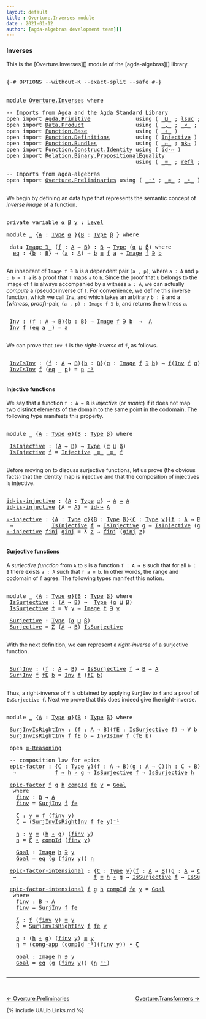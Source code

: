 ```yaml
---
layout: default
title : Overture.Inverses module
date : 2021-01-12
author: [agda-algebras development team][]
---
```


### <a id="inverses">Inverses</a>

This is the [Overture.Inverses][] module of the [agda-algebras][] library.

<pre class="Agda">

<a id="245" class="Symbol">{-#</a> <a id="249" class="Keyword">OPTIONS</a> <a id="257" class="Pragma">--without-K</a> <a id="269" class="Pragma">--exact-split</a> <a id="283" class="Pragma">--safe</a> <a id="290" class="Symbol">#-}</a>


<a id="296" class="Keyword">module</a> <a id="303" href="Overture.Inverses.html" class="Module">Overture.Inverses</a> <a id="321" class="Keyword">where</a>

<a id="328" class="Comment">-- Imports from Agda and the Agda Standard Library</a>
<a id="379" class="Keyword">open</a> <a id="384" class="Keyword">import</a> <a id="391" href="Agda.Primitive.html" class="Module">Agda.Primitive</a>              <a id="419" class="Keyword">using</a> <a id="425" class="Symbol">(</a> <a id="427" href="Agda.Primitive.html#810" class="Primitive Operator">_⊔_</a> <a id="431" class="Symbol">;</a> <a id="433" href="Agda.Primitive.html#780" class="Primitive">lsuc</a> <a id="438" class="Symbol">;</a> <a id="440" href="Agda.Primitive.html#597" class="Postulate">Level</a> <a id="446" class="Symbol">)</a> <a id="448" class="Keyword">renaming</a> <a id="457" class="Symbol">(</a> <a id="459" href="Agda.Primitive.html#326" class="Primitive">Set</a> <a id="463" class="Symbol">to</a> <a id="466" class="Primitive">Type</a> <a id="471" class="Symbol">)</a>
<a id="473" class="Keyword">open</a> <a id="478" class="Keyword">import</a> <a id="485" href="Data.Product.html" class="Module">Data.Product</a>                <a id="513" class="Keyword">using</a> <a id="519" class="Symbol">(</a> <a id="521" href="Agda.Builtin.Sigma.html#236" class="InductiveConstructor Operator">_,_</a> <a id="525" class="Symbol">;</a> <a id="527" href="Data.Product.html#1167" class="Function Operator">_×_</a> <a id="531" class="Symbol">;</a> <a id="533" href="Agda.Builtin.Sigma.html#166" class="Record">Σ</a> <a id="535" class="Symbol">)</a>
<a id="537" class="Keyword">open</a> <a id="542" class="Keyword">import</a> <a id="549" href="Function.Base.html" class="Module">Function.Base</a>               <a id="577" class="Keyword">using</a> <a id="583" class="Symbol">(</a> <a id="585" href="Function.Base.html#1031" class="Function Operator">_∘_</a> <a id="589" class="Symbol">)</a>
<a id="591" class="Keyword">open</a> <a id="596" class="Keyword">import</a> <a id="603" href="Function.Definitions.html" class="Module">Function.Definitions</a>        <a id="631" class="Keyword">using</a> <a id="637" class="Symbol">(</a> <a id="639" href="Function.Definitions.html#889" class="Function">Injective</a> <a id="649" class="Symbol">)</a>
<a id="651" class="Keyword">open</a> <a id="656" class="Keyword">import</a> <a id="663" href="Function.Bundles.html" class="Module">Function.Bundles</a>            <a id="691" class="Keyword">using</a> <a id="697" class="Symbol">(</a> <a id="699" href="Function.Bundles.html#8289" class="Function Operator">_↣_</a> <a id="703" class="Symbol">;</a> <a id="705" href="Function.Bundles.html#9178" class="Function">mk↣</a> <a id="709" class="Symbol">)</a>
<a id="711" class="Keyword">open</a> <a id="716" class="Keyword">import</a> <a id="723" href="Function.Construct.Identity.html" class="Module">Function.Construct.Identity</a> <a id="751" class="Keyword">using</a> <a id="757" class="Symbol">(</a> <a id="759" href="Function.Construct.Identity.html#3966" class="Function">id-↣</a> <a id="764" class="Symbol">)</a>
<a id="766" class="Keyword">open</a> <a id="771" class="Keyword">import</a> <a id="778" href="Relation.Binary.PropositionalEquality.html" class="Module">Relation.Binary.PropositionalEquality</a>
                                        <a id="856" class="Keyword">using</a> <a id="862" class="Symbol">(</a> <a id="864" href="Agda.Builtin.Equality.html#151" class="Datatype Operator">_≡_</a> <a id="868" class="Symbol">;</a> <a id="870" href="Agda.Builtin.Equality.html#208" class="InductiveConstructor">refl</a> <a id="875" class="Symbol">;</a> <a id="877" class="Keyword">module</a> <a id="884" href="Relation.Binary.PropositionalEquality.Core.html#2708" class="Module">≡-Reasoning</a> <a id="896" class="Symbol">;</a> <a id="898" href="Relation.Binary.PropositionalEquality.Core.html#1461" class="Function">cong-app</a> <a id="907" class="Symbol">)</a>

<a id="910" class="Comment">-- Imports from agda-algebras</a>
<a id="940" class="Keyword">open</a> <a id="945" class="Keyword">import</a> <a id="952" href="Overture.Preliminaries.html" class="Module">Overture.Preliminaries</a> <a id="975" class="Keyword">using</a> <a id="981" class="Symbol">(</a> <a id="983" href="Overture.Preliminaries.html#4949" class="Function Operator">_⁻¹</a> <a id="987" class="Symbol">;</a> <a id="989" href="Overture.Preliminaries.html#9333" class="Function Operator">_≈_</a> <a id="993" class="Symbol">;</a> <a id="995" href="Overture.Preliminaries.html#5275" class="Function Operator">_∙_</a> <a id="999" class="Symbol">)</a>

</pre>

We begin by defining an data type that represents the semantic concept of *inverse image* of a function.

<pre class="Agda">

<a id="1134" class="Keyword">private</a> <a id="1142" class="Keyword">variable</a> <a id="1151" href="Overture.Inverses.html#1151" class="Generalizable">α</a> <a id="1153" href="Overture.Inverses.html#1153" class="Generalizable">β</a> <a id="1155" href="Overture.Inverses.html#1155" class="Generalizable">γ</a> <a id="1157" class="Symbol">:</a> <a id="1159" href="Agda.Primitive.html#597" class="Postulate">Level</a>

<a id="1166" class="Keyword">module</a> <a id="1173" href="Overture.Inverses.html#1173" class="Module">_</a> <a id="1175" class="Symbol">{</a><a id="1176" href="Overture.Inverses.html#1176" class="Bound">A</a> <a id="1178" class="Symbol">:</a> <a id="1180" href="Overture.Inverses.html#466" class="Primitive">Type</a> <a id="1185" href="Overture.Inverses.html#1151" class="Generalizable">α</a> <a id="1187" class="Symbol">}{</a><a id="1189" href="Overture.Inverses.html#1189" class="Bound">B</a> <a id="1191" class="Symbol">:</a> <a id="1193" href="Overture.Inverses.html#466" class="Primitive">Type</a> <a id="1198" href="Overture.Inverses.html#1153" class="Generalizable">β</a> <a id="1200" class="Symbol">}</a> <a id="1202" class="Keyword">where</a>

 <a id="1210" class="Keyword">data</a> <a id="1215" href="Overture.Inverses.html#1215" class="Datatype Operator">Image_∋_</a> <a id="1224" class="Symbol">(</a><a id="1225" href="Overture.Inverses.html#1225" class="Bound">f</a> <a id="1227" class="Symbol">:</a> <a id="1229" href="Overture.Inverses.html#1176" class="Bound">A</a> <a id="1231" class="Symbol">→</a> <a id="1233" href="Overture.Inverses.html#1189" class="Bound">B</a><a id="1234" class="Symbol">)</a> <a id="1236" class="Symbol">:</a> <a id="1238" href="Overture.Inverses.html#1189" class="Bound">B</a> <a id="1240" class="Symbol">→</a> <a id="1242" href="Overture.Inverses.html#466" class="Primitive">Type</a> <a id="1247" class="Symbol">(</a><a id="1248" href="Overture.Inverses.html#1185" class="Bound">α</a> <a id="1250" href="Agda.Primitive.html#810" class="Primitive Operator">⊔</a> <a id="1252" href="Overture.Inverses.html#1198" class="Bound">β</a><a id="1253" class="Symbol">)</a> <a id="1255" class="Keyword">where</a>
  <a id="1263" href="Overture.Inverses.html#1263" class="InductiveConstructor">eq</a> <a id="1266" class="Symbol">:</a> <a id="1268" class="Symbol">{</a><a id="1269" href="Overture.Inverses.html#1269" class="Bound">b</a> <a id="1271" class="Symbol">:</a> <a id="1273" href="Overture.Inverses.html#1189" class="Bound">B</a><a id="1274" class="Symbol">}</a> <a id="1276" class="Symbol">→</a> <a id="1278" class="Symbol">(</a><a id="1279" href="Overture.Inverses.html#1279" class="Bound">a</a> <a id="1281" class="Symbol">:</a> <a id="1283" href="Overture.Inverses.html#1176" class="Bound">A</a><a id="1284" class="Symbol">)</a> <a id="1286" class="Symbol">→</a> <a id="1288" href="Overture.Inverses.html#1269" class="Bound">b</a> <a id="1290" href="Agda.Builtin.Equality.html#151" class="Datatype Operator">≡</a> <a id="1292" href="Overture.Inverses.html#1225" class="Bound">f</a> <a id="1294" href="Overture.Inverses.html#1279" class="Bound">a</a> <a id="1296" class="Symbol">→</a> <a id="1298" href="Overture.Inverses.html#1215" class="Datatype Operator">Image</a> <a id="1304" href="Overture.Inverses.html#1225" class="Bound">f</a> <a id="1306" href="Overture.Inverses.html#1215" class="Datatype Operator">∋</a> <a id="1308" href="Overture.Inverses.html#1269" class="Bound">b</a>

</pre>

An inhabitant of `Image f ∋ b` is a dependent pair `(a , p)`, where `a : A` and `p : b ≡ f a` is a proof that `f` maps `a` to `b`.  Since the proof that `b` belongs to the image of `f` is always accompanied by a witness `a : A`, we can actually *compute* a (pseudo)inverse of `f`. For convenience, we define this inverse function, which we call `Inv`, and which takes an arbitrary `b : B` and a (*witness*, *proof*)-pair, `(a , p) : Image f ∋ b`, and returns the witness `a`.

<pre class="Agda">

 <a id="1815" href="Overture.Inverses.html#1815" class="Function">Inv</a> <a id="1819" class="Symbol">:</a> <a id="1821" class="Symbol">(</a><a id="1822" href="Overture.Inverses.html#1822" class="Bound">f</a> <a id="1824" class="Symbol">:</a> <a id="1826" href="Overture.Inverses.html#1176" class="Bound">A</a> <a id="1828" class="Symbol">→</a> <a id="1830" href="Overture.Inverses.html#1189" class="Bound">B</a><a id="1831" class="Symbol">){</a><a id="1833" href="Overture.Inverses.html#1833" class="Bound">b</a> <a id="1835" class="Symbol">:</a> <a id="1837" href="Overture.Inverses.html#1189" class="Bound">B</a><a id="1838" class="Symbol">}</a> <a id="1840" class="Symbol">→</a> <a id="1842" href="Overture.Inverses.html#1215" class="Datatype Operator">Image</a> <a id="1848" href="Overture.Inverses.html#1822" class="Bound">f</a> <a id="1850" href="Overture.Inverses.html#1215" class="Datatype Operator">∋</a> <a id="1852" href="Overture.Inverses.html#1833" class="Bound">b</a>  <a id="1855" class="Symbol">→</a>  <a id="1858" href="Overture.Inverses.html#1176" class="Bound">A</a>
 <a id="1861" href="Overture.Inverses.html#1815" class="Function">Inv</a> <a id="1865" href="Overture.Inverses.html#1865" class="Bound">f</a> <a id="1867" class="Symbol">(</a><a id="1868" href="Overture.Inverses.html#1263" class="InductiveConstructor">eq</a> <a id="1871" href="Overture.Inverses.html#1871" class="Bound">a</a> <a id="1873" class="Symbol">_)</a> <a id="1876" class="Symbol">=</a> <a id="1878" href="Overture.Inverses.html#1871" class="Bound">a</a>

</pre>

We can prove that `Inv f` is the *right-inverse* of `f`, as follows.

<pre class="Agda">

 <a id="1978" href="Overture.Inverses.html#1978" class="Function">InvIsInv</a> <a id="1987" class="Symbol">:</a> <a id="1989" class="Symbol">(</a><a id="1990" href="Overture.Inverses.html#1990" class="Bound">f</a> <a id="1992" class="Symbol">:</a> <a id="1994" href="Overture.Inverses.html#1176" class="Bound">A</a> <a id="1996" class="Symbol">→</a> <a id="1998" href="Overture.Inverses.html#1189" class="Bound">B</a><a id="1999" class="Symbol">){</a><a id="2001" href="Overture.Inverses.html#2001" class="Bound">b</a> <a id="2003" class="Symbol">:</a> <a id="2005" href="Overture.Inverses.html#1189" class="Bound">B</a><a id="2006" class="Symbol">}(</a><a id="2008" href="Overture.Inverses.html#2008" class="Bound">q</a> <a id="2010" class="Symbol">:</a> <a id="2012" href="Overture.Inverses.html#1215" class="Datatype Operator">Image</a> <a id="2018" href="Overture.Inverses.html#1990" class="Bound">f</a> <a id="2020" href="Overture.Inverses.html#1215" class="Datatype Operator">∋</a> <a id="2022" href="Overture.Inverses.html#2001" class="Bound">b</a><a id="2023" class="Symbol">)</a> <a id="2025" class="Symbol">→</a> <a id="2027" href="Overture.Inverses.html#1990" class="Bound">f</a><a id="2028" class="Symbol">(</a><a id="2029" href="Overture.Inverses.html#1815" class="Function">Inv</a> <a id="2033" href="Overture.Inverses.html#1990" class="Bound">f</a> <a id="2035" href="Overture.Inverses.html#2008" class="Bound">q</a><a id="2036" class="Symbol">)</a> <a id="2038" href="Agda.Builtin.Equality.html#151" class="Datatype Operator">≡</a> <a id="2040" href="Overture.Inverses.html#2001" class="Bound">b</a>
 <a id="2043" href="Overture.Inverses.html#1978" class="Function">InvIsInv</a> <a id="2052" href="Overture.Inverses.html#2052" class="Bound">f</a> <a id="2054" class="Symbol">(</a><a id="2055" href="Overture.Inverses.html#1263" class="InductiveConstructor">eq</a> <a id="2058" class="Symbol">_</a> <a id="2060" href="Overture.Inverses.html#2060" class="Bound">p</a><a id="2061" class="Symbol">)</a> <a id="2063" class="Symbol">=</a> <a id="2065" href="Overture.Inverses.html#2060" class="Bound">p</a> <a id="2067" href="Overture.Preliminaries.html#4949" class="Function Operator">⁻¹</a>

</pre>


#### <a id="injective-functions">Injective functions</a>

We say that a function `f : A → B` is *injective* (or *monic*) if it does not map two distinct elements of the domain to the same point in the codomain. The following type manifests this property.

<pre class="Agda">

<a id="2354" class="Keyword">module</a> <a id="2361" href="Overture.Inverses.html#2361" class="Module">_</a> <a id="2363" class="Symbol">{</a><a id="2364" href="Overture.Inverses.html#2364" class="Bound">A</a> <a id="2366" class="Symbol">:</a> <a id="2368" href="Overture.Inverses.html#466" class="Primitive">Type</a> <a id="2373" href="Overture.Inverses.html#1151" class="Generalizable">α</a><a id="2374" class="Symbol">}{</a><a id="2376" href="Overture.Inverses.html#2376" class="Bound">B</a> <a id="2378" class="Symbol">:</a> <a id="2380" href="Overture.Inverses.html#466" class="Primitive">Type</a> <a id="2385" href="Overture.Inverses.html#1153" class="Generalizable">β</a><a id="2386" class="Symbol">}</a> <a id="2388" class="Keyword">where</a>

 <a id="2396" href="Overture.Inverses.html#2396" class="Function">IsInjective</a> <a id="2408" class="Symbol">:</a> <a id="2410" class="Symbol">(</a><a id="2411" href="Overture.Inverses.html#2364" class="Bound">A</a> <a id="2413" class="Symbol">→</a> <a id="2415" href="Overture.Inverses.html#2376" class="Bound">B</a><a id="2416" class="Symbol">)</a> <a id="2418" class="Symbol">→</a> <a id="2420" href="Overture.Inverses.html#466" class="Primitive">Type</a> <a id="2425" class="Symbol">(</a><a id="2426" href="Overture.Inverses.html#2373" class="Bound">α</a> <a id="2428" href="Agda.Primitive.html#810" class="Primitive Operator">⊔</a> <a id="2430" href="Overture.Inverses.html#2385" class="Bound">β</a><a id="2431" class="Symbol">)</a>
 <a id="2434" href="Overture.Inverses.html#2396" class="Function">IsInjective</a> <a id="2446" href="Overture.Inverses.html#2446" class="Bound">f</a> <a id="2448" class="Symbol">=</a> <a id="2450" href="Function.Definitions.html#889" class="Function">Injective</a> <a id="2460" href="Agda.Builtin.Equality.html#151" class="Datatype Operator">_≡_</a> <a id="2464" href="Agda.Builtin.Equality.html#151" class="Datatype Operator">_≡_</a> <a id="2468" href="Overture.Inverses.html#2446" class="Bound">f</a>

</pre>

Before moving on to discuss surjective functions, let us prove (the obvious facts) that the identity map is injective and that the composition of injectives is injective.

<pre class="Agda">

<a id="id-is-injective"></a><a id="2669" href="Overture.Inverses.html#2669" class="Function">id-is-injective</a> <a id="2685" class="Symbol">:</a> <a id="2687" class="Symbol">{</a><a id="2688" href="Overture.Inverses.html#2688" class="Bound">A</a> <a id="2690" class="Symbol">:</a> <a id="2692" href="Overture.Inverses.html#466" class="Primitive">Type</a> <a id="2697" href="Overture.Inverses.html#1151" class="Generalizable">α</a><a id="2698" class="Symbol">}</a> <a id="2700" class="Symbol">→</a> <a id="2702" href="Overture.Inverses.html#2688" class="Bound">A</a> <a id="2704" href="Function.Bundles.html#8289" class="Function Operator">↣</a> <a id="2706" href="Overture.Inverses.html#2688" class="Bound">A</a>
<a id="2708" href="Overture.Inverses.html#2669" class="Function">id-is-injective</a> <a id="2724" class="Symbol">{</a><a id="2725" class="Argument">A</a> <a id="2727" class="Symbol">=</a> <a id="2729" href="Overture.Inverses.html#2729" class="Bound">A</a><a id="2730" class="Symbol">}</a> <a id="2732" class="Symbol">=</a> <a id="2734" href="Function.Construct.Identity.html#3966" class="Function">id-↣</a> <a id="2739" href="Overture.Inverses.html#2729" class="Bound">A</a>

<a id="∘-injective"></a><a id="2742" href="Overture.Inverses.html#2742" class="Function">∘-injective</a> <a id="2754" class="Symbol">:</a> <a id="2756" class="Symbol">{</a><a id="2757" href="Overture.Inverses.html#2757" class="Bound">A</a> <a id="2759" class="Symbol">:</a> <a id="2761" href="Overture.Inverses.html#466" class="Primitive">Type</a> <a id="2766" href="Overture.Inverses.html#1151" class="Generalizable">α</a><a id="2767" class="Symbol">}{</a><a id="2769" href="Overture.Inverses.html#2769" class="Bound">B</a> <a id="2771" class="Symbol">:</a> <a id="2773" href="Overture.Inverses.html#466" class="Primitive">Type</a> <a id="2778" href="Overture.Inverses.html#1153" class="Generalizable">β</a><a id="2779" class="Symbol">}{</a><a id="2781" href="Overture.Inverses.html#2781" class="Bound">C</a> <a id="2783" class="Symbol">:</a> <a id="2785" href="Overture.Inverses.html#466" class="Primitive">Type</a> <a id="2790" href="Overture.Inverses.html#1155" class="Generalizable">γ</a><a id="2791" class="Symbol">}{</a><a id="2793" href="Overture.Inverses.html#2793" class="Bound">f</a> <a id="2795" class="Symbol">:</a> <a id="2797" href="Overture.Inverses.html#2757" class="Bound">A</a> <a id="2799" class="Symbol">→</a> <a id="2801" href="Overture.Inverses.html#2769" class="Bound">B</a><a id="2802" class="Symbol">}{</a><a id="2804" href="Overture.Inverses.html#2804" class="Bound">g</a> <a id="2806" class="Symbol">:</a> <a id="2808" href="Overture.Inverses.html#2769" class="Bound">B</a> <a id="2810" class="Symbol">→</a> <a id="2812" href="Overture.Inverses.html#2781" class="Bound">C</a><a id="2813" class="Symbol">}</a>
 <a id="2816" class="Symbol">→</a>            <a id="2829" href="Overture.Inverses.html#2396" class="Function">IsInjective</a> <a id="2841" href="Overture.Inverses.html#2793" class="Bound">f</a> <a id="2843" class="Symbol">→</a> <a id="2845" href="Overture.Inverses.html#2396" class="Function">IsInjective</a> <a id="2857" href="Overture.Inverses.html#2804" class="Bound">g</a> <a id="2859" class="Symbol">→</a> <a id="2861" href="Overture.Inverses.html#2396" class="Function">IsInjective</a> <a id="2873" class="Symbol">(</a><a id="2874" href="Overture.Inverses.html#2804" class="Bound">g</a> <a id="2876" href="Function.Base.html#1031" class="Function Operator">∘</a> <a id="2878" href="Overture.Inverses.html#2793" class="Bound">f</a><a id="2879" class="Symbol">)</a>
<a id="2881" href="Overture.Inverses.html#2742" class="Function">∘-injective</a> <a id="2893" href="Overture.Inverses.html#2893" class="Bound">finj</a> <a id="2898" href="Overture.Inverses.html#2898" class="Bound">ginj</a> <a id="2903" class="Symbol">=</a> <a id="2905" class="Symbol">λ</a> <a id="2907" href="Overture.Inverses.html#2907" class="Bound">z</a> <a id="2909" class="Symbol">→</a> <a id="2911" href="Overture.Inverses.html#2893" class="Bound">finj</a> <a id="2916" class="Symbol">(</a><a id="2917" href="Overture.Inverses.html#2898" class="Bound">ginj</a> <a id="2922" href="Overture.Inverses.html#2907" class="Bound">z</a><a id="2923" class="Symbol">)</a>

</pre>


#### <a id="epics">Surjective functions</a>

A *surjective function* from `A` to `B` is a function `f : A → B` such that for all `b : B` there exists `a : A` such that `f a ≡ b`.  In other words, the range and codomain of `f` agree.  The following types manifest this notion.

<pre class="Agda">

<a id="3230" class="Keyword">module</a> <a id="3237" href="Overture.Inverses.html#3237" class="Module">_</a> <a id="3239" class="Symbol">{</a><a id="3240" href="Overture.Inverses.html#3240" class="Bound">A</a> <a id="3242" class="Symbol">:</a> <a id="3244" href="Overture.Inverses.html#466" class="Primitive">Type</a> <a id="3249" href="Overture.Inverses.html#1151" class="Generalizable">α</a><a id="3250" class="Symbol">}{</a><a id="3252" href="Overture.Inverses.html#3252" class="Bound">B</a> <a id="3254" class="Symbol">:</a> <a id="3256" href="Overture.Inverses.html#466" class="Primitive">Type</a> <a id="3261" href="Overture.Inverses.html#1153" class="Generalizable">β</a><a id="3262" class="Symbol">}</a> <a id="3264" class="Keyword">where</a>
 <a id="3271" href="Overture.Inverses.html#3271" class="Function">IsSurjective</a> <a id="3284" class="Symbol">:</a> <a id="3286" class="Symbol">(</a><a id="3287" href="Overture.Inverses.html#3240" class="Bound">A</a> <a id="3289" class="Symbol">→</a> <a id="3291" href="Overture.Inverses.html#3252" class="Bound">B</a><a id="3292" class="Symbol">)</a> <a id="3294" class="Symbol">→</a>  <a id="3297" href="Overture.Inverses.html#466" class="Primitive">Type</a> <a id="3302" class="Symbol">(</a><a id="3303" href="Overture.Inverses.html#3249" class="Bound">α</a> <a id="3305" href="Agda.Primitive.html#810" class="Primitive Operator">⊔</a> <a id="3307" href="Overture.Inverses.html#3261" class="Bound">β</a><a id="3308" class="Symbol">)</a>
 <a id="3311" href="Overture.Inverses.html#3271" class="Function">IsSurjective</a> <a id="3324" href="Overture.Inverses.html#3324" class="Bound">f</a> <a id="3326" class="Symbol">=</a> <a id="3328" class="Symbol">∀</a> <a id="3330" href="Overture.Inverses.html#3330" class="Bound">y</a> <a id="3332" class="Symbol">→</a> <a id="3334" href="Overture.Inverses.html#1215" class="Datatype Operator">Image</a> <a id="3340" href="Overture.Inverses.html#3324" class="Bound">f</a> <a id="3342" href="Overture.Inverses.html#1215" class="Datatype Operator">∋</a> <a id="3344" href="Overture.Inverses.html#3330" class="Bound">y</a>

 <a id="3348" href="Overture.Inverses.html#3348" class="Function">Surjective</a> <a id="3359" class="Symbol">:</a> <a id="3361" href="Overture.Inverses.html#466" class="Primitive">Type</a> <a id="3366" class="Symbol">(</a><a id="3367" href="Overture.Inverses.html#3249" class="Bound">α</a> <a id="3369" href="Agda.Primitive.html#810" class="Primitive Operator">⊔</a> <a id="3371" href="Overture.Inverses.html#3261" class="Bound">β</a><a id="3372" class="Symbol">)</a>
 <a id="3375" href="Overture.Inverses.html#3348" class="Function">Surjective</a> <a id="3386" class="Symbol">=</a> <a id="3388" href="Agda.Builtin.Sigma.html#166" class="Record">Σ</a> <a id="3390" class="Symbol">(</a><a id="3391" href="Overture.Inverses.html#3240" class="Bound">A</a> <a id="3393" class="Symbol">→</a> <a id="3395" href="Overture.Inverses.html#3252" class="Bound">B</a><a id="3396" class="Symbol">)</a> <a id="3398" href="Overture.Inverses.html#3271" class="Function">IsSurjective</a>

</pre>

With the next definition, we can represent a *right-inverse* of a surjective function.

<pre class="Agda">

 <a id="3527" href="Overture.Inverses.html#3527" class="Function">SurjInv</a> <a id="3535" class="Symbol">:</a> <a id="3537" class="Symbol">(</a><a id="3538" href="Overture.Inverses.html#3538" class="Bound">f</a> <a id="3540" class="Symbol">:</a> <a id="3542" href="Overture.Inverses.html#3240" class="Bound">A</a> <a id="3544" class="Symbol">→</a> <a id="3546" href="Overture.Inverses.html#3252" class="Bound">B</a><a id="3547" class="Symbol">)</a> <a id="3549" class="Symbol">→</a> <a id="3551" href="Overture.Inverses.html#3271" class="Function">IsSurjective</a> <a id="3564" href="Overture.Inverses.html#3538" class="Bound">f</a> <a id="3566" class="Symbol">→</a> <a id="3568" href="Overture.Inverses.html#3252" class="Bound">B</a> <a id="3570" class="Symbol">→</a> <a id="3572" href="Overture.Inverses.html#3240" class="Bound">A</a>
 <a id="3575" href="Overture.Inverses.html#3527" class="Function">SurjInv</a> <a id="3583" href="Overture.Inverses.html#3583" class="Bound">f</a> <a id="3585" href="Overture.Inverses.html#3585" class="Bound">fE</a> <a id="3588" href="Overture.Inverses.html#3588" class="Bound">b</a> <a id="3590" class="Symbol">=</a> <a id="3592" href="Overture.Inverses.html#1815" class="Function">Inv</a> <a id="3596" href="Overture.Inverses.html#3583" class="Bound">f</a> <a id="3598" class="Symbol">(</a><a id="3599" href="Overture.Inverses.html#3585" class="Bound">fE</a> <a id="3602" href="Overture.Inverses.html#3588" class="Bound">b</a><a id="3603" class="Symbol">)</a>

</pre>

Thus, a right-inverse of `f` is obtained by applying `SurjInv` to `f` and a proof of `IsSurjective f`.  Next we prove that this does indeed give the right-inverse.

<pre class="Agda">

<a id="3797" class="Keyword">module</a> <a id="3804" href="Overture.Inverses.html#3804" class="Module">_</a> <a id="3806" class="Symbol">{</a><a id="3807" href="Overture.Inverses.html#3807" class="Bound">A</a> <a id="3809" class="Symbol">:</a> <a id="3811" href="Overture.Inverses.html#466" class="Primitive">Type</a> <a id="3816" href="Overture.Inverses.html#1151" class="Generalizable">α</a><a id="3817" class="Symbol">}{</a><a id="3819" href="Overture.Inverses.html#3819" class="Bound">B</a> <a id="3821" class="Symbol">:</a> <a id="3823" href="Overture.Inverses.html#466" class="Primitive">Type</a> <a id="3828" href="Overture.Inverses.html#1153" class="Generalizable">β</a><a id="3829" class="Symbol">}</a> <a id="3831" class="Keyword">where</a>

 <a id="3839" href="Overture.Inverses.html#3839" class="Function">SurjInvIsRightInv</a> <a id="3857" class="Symbol">:</a> <a id="3859" class="Symbol">(</a><a id="3860" href="Overture.Inverses.html#3860" class="Bound">f</a> <a id="3862" class="Symbol">:</a> <a id="3864" href="Overture.Inverses.html#3807" class="Bound">A</a> <a id="3866" class="Symbol">→</a> <a id="3868" href="Overture.Inverses.html#3819" class="Bound">B</a><a id="3869" class="Symbol">)(</a><a id="3871" href="Overture.Inverses.html#3871" class="Bound">fE</a> <a id="3874" class="Symbol">:</a> <a id="3876" href="Overture.Inverses.html#3271" class="Function">IsSurjective</a> <a id="3889" href="Overture.Inverses.html#3860" class="Bound">f</a><a id="3890" class="Symbol">)</a> <a id="3892" class="Symbol">→</a> <a id="3894" class="Symbol">∀</a> <a id="3896" href="Overture.Inverses.html#3896" class="Bound">b</a> <a id="3898" class="Symbol">→</a> <a id="3900" href="Overture.Inverses.html#3860" class="Bound">f</a> <a id="3902" class="Symbol">((</a><a id="3904" href="Overture.Inverses.html#3527" class="Function">SurjInv</a> <a id="3912" href="Overture.Inverses.html#3860" class="Bound">f</a> <a id="3914" href="Overture.Inverses.html#3871" class="Bound">fE</a><a id="3916" class="Symbol">)</a> <a id="3918" href="Overture.Inverses.html#3896" class="Bound">b</a><a id="3919" class="Symbol">)</a> <a id="3921" href="Agda.Builtin.Equality.html#151" class="Datatype Operator">≡</a> <a id="3923" href="Overture.Inverses.html#3896" class="Bound">b</a>
 <a id="3926" href="Overture.Inverses.html#3839" class="Function">SurjInvIsRightInv</a> <a id="3944" href="Overture.Inverses.html#3944" class="Bound">f</a> <a id="3946" href="Overture.Inverses.html#3946" class="Bound">fE</a> <a id="3949" href="Overture.Inverses.html#3949" class="Bound">b</a> <a id="3951" class="Symbol">=</a> <a id="3953" href="Overture.Inverses.html#1978" class="Function">InvIsInv</a> <a id="3962" href="Overture.Inverses.html#3944" class="Bound">f</a> <a id="3964" class="Symbol">(</a><a id="3965" href="Overture.Inverses.html#3946" class="Bound">fE</a> <a id="3968" href="Overture.Inverses.html#3949" class="Bound">b</a><a id="3969" class="Symbol">)</a>

 <a id="3973" class="Keyword">open</a> <a id="3978" href="Relation.Binary.PropositionalEquality.Core.html#2708" class="Module">≡-Reasoning</a>

 <a id="3992" class="Comment">-- composition law for epics</a>
 <a id="4022" href="Overture.Inverses.html#4022" class="Function">epic-factor</a> <a id="4034" class="Symbol">:</a> <a id="4036" class="Symbol">{</a><a id="4037" href="Overture.Inverses.html#4037" class="Bound">C</a> <a id="4039" class="Symbol">:</a> <a id="4041" href="Overture.Inverses.html#466" class="Primitive">Type</a> <a id="4046" href="Overture.Inverses.html#1155" class="Generalizable">γ</a><a id="4047" class="Symbol">}(</a><a id="4049" href="Overture.Inverses.html#4049" class="Bound">f</a> <a id="4051" class="Symbol">:</a> <a id="4053" href="Overture.Inverses.html#3807" class="Bound">A</a> <a id="4055" class="Symbol">→</a> <a id="4057" href="Overture.Inverses.html#3819" class="Bound">B</a><a id="4058" class="Symbol">)(</a><a id="4060" href="Overture.Inverses.html#4060" class="Bound">g</a> <a id="4062" class="Symbol">:</a> <a id="4064" href="Overture.Inverses.html#3807" class="Bound">A</a> <a id="4066" class="Symbol">→</a> <a id="4068" href="Overture.Inverses.html#4037" class="Bound">C</a><a id="4069" class="Symbol">)(</a><a id="4071" href="Overture.Inverses.html#4071" class="Bound">h</a> <a id="4073" class="Symbol">:</a> <a id="4075" href="Overture.Inverses.html#4037" class="Bound">C</a> <a id="4077" class="Symbol">→</a> <a id="4079" href="Overture.Inverses.html#3819" class="Bound">B</a><a id="4080" class="Symbol">)</a>
  <a id="4084" class="Symbol">→</a>            <a id="4097" href="Overture.Inverses.html#4049" class="Bound">f</a> <a id="4099" href="Overture.Preliminaries.html#9333" class="Function Operator">≈</a> <a id="4101" href="Overture.Inverses.html#4071" class="Bound">h</a> <a id="4103" href="Function.Base.html#1031" class="Function Operator">∘</a> <a id="4105" href="Overture.Inverses.html#4060" class="Bound">g</a> <a id="4107" class="Symbol">→</a> <a id="4109" href="Overture.Inverses.html#3271" class="Function">IsSurjective</a> <a id="4122" href="Overture.Inverses.html#4049" class="Bound">f</a> <a id="4124" class="Symbol">→</a> <a id="4126" href="Overture.Inverses.html#3271" class="Function">IsSurjective</a> <a id="4139" href="Overture.Inverses.html#4071" class="Bound">h</a>

 <a id="4143" href="Overture.Inverses.html#4022" class="Function">epic-factor</a> <a id="4155" href="Overture.Inverses.html#4155" class="Bound">f</a> <a id="4157" href="Overture.Inverses.html#4157" class="Bound">g</a> <a id="4159" href="Overture.Inverses.html#4159" class="Bound">h</a> <a id="4161" href="Overture.Inverses.html#4161" class="Bound">compId</a> <a id="4168" href="Overture.Inverses.html#4168" class="Bound">fe</a> <a id="4171" href="Overture.Inverses.html#4171" class="Bound">y</a> <a id="4173" class="Symbol">=</a> <a id="4175" href="Overture.Inverses.html#4346" class="Function">Goal</a>
  <a id="4182" class="Keyword">where</a>
   <a id="4191" href="Overture.Inverses.html#4191" class="Function">finv</a> <a id="4196" class="Symbol">:</a> <a id="4198" href="Overture.Inverses.html#3819" class="Bound">B</a> <a id="4200" class="Symbol">→</a> <a id="4202" href="Overture.Inverses.html#3807" class="Bound">A</a>
   <a id="4207" href="Overture.Inverses.html#4191" class="Function">finv</a> <a id="4212" class="Symbol">=</a> <a id="4214" href="Overture.Inverses.html#3527" class="Function">SurjInv</a> <a id="4222" href="Overture.Inverses.html#4155" class="Bound">f</a> <a id="4224" href="Overture.Inverses.html#4168" class="Bound">fe</a>

   <a id="4231" href="Overture.Inverses.html#4231" class="Function">ζ</a> <a id="4233" class="Symbol">:</a> <a id="4235" href="Overture.Inverses.html#4171" class="Bound">y</a> <a id="4237" href="Agda.Builtin.Equality.html#151" class="Datatype Operator">≡</a> <a id="4239" href="Overture.Inverses.html#4155" class="Bound">f</a> <a id="4241" class="Symbol">(</a><a id="4242" href="Overture.Inverses.html#4191" class="Function">finv</a> <a id="4247" href="Overture.Inverses.html#4171" class="Bound">y</a><a id="4248" class="Symbol">)</a>
   <a id="4253" href="Overture.Inverses.html#4231" class="Function">ζ</a> <a id="4255" class="Symbol">=</a> <a id="4257" class="Symbol">(</a><a id="4258" href="Overture.Inverses.html#3839" class="Function">SurjInvIsRightInv</a> <a id="4276" href="Overture.Inverses.html#4155" class="Bound">f</a> <a id="4278" href="Overture.Inverses.html#4168" class="Bound">fe</a> <a id="4281" href="Overture.Inverses.html#4171" class="Bound">y</a><a id="4282" class="Symbol">)</a><a id="4283" href="Overture.Preliminaries.html#4949" class="Function Operator">⁻¹</a>

   <a id="4290" href="Overture.Inverses.html#4290" class="Function">η</a> <a id="4292" class="Symbol">:</a> <a id="4294" href="Overture.Inverses.html#4171" class="Bound">y</a> <a id="4296" href="Agda.Builtin.Equality.html#151" class="Datatype Operator">≡</a> <a id="4298" class="Symbol">(</a><a id="4299" href="Overture.Inverses.html#4159" class="Bound">h</a> <a id="4301" href="Function.Base.html#1031" class="Function Operator">∘</a> <a id="4303" href="Overture.Inverses.html#4157" class="Bound">g</a><a id="4304" class="Symbol">)</a> <a id="4306" class="Symbol">(</a><a id="4307" href="Overture.Inverses.html#4191" class="Function">finv</a> <a id="4312" href="Overture.Inverses.html#4171" class="Bound">y</a><a id="4313" class="Symbol">)</a>
   <a id="4318" href="Overture.Inverses.html#4290" class="Function">η</a> <a id="4320" class="Symbol">=</a> <a id="4322" href="Overture.Inverses.html#4231" class="Function">ζ</a> <a id="4324" href="Overture.Preliminaries.html#5275" class="Function Operator">∙</a> <a id="4326" href="Overture.Inverses.html#4161" class="Bound">compId</a> <a id="4333" class="Symbol">(</a><a id="4334" href="Overture.Inverses.html#4191" class="Function">finv</a> <a id="4339" href="Overture.Inverses.html#4171" class="Bound">y</a><a id="4340" class="Symbol">)</a>

   <a id="4346" href="Overture.Inverses.html#4346" class="Function">Goal</a> <a id="4351" class="Symbol">:</a> <a id="4353" href="Overture.Inverses.html#1215" class="Datatype Operator">Image</a> <a id="4359" href="Overture.Inverses.html#4159" class="Bound">h</a> <a id="4361" href="Overture.Inverses.html#1215" class="Datatype Operator">∋</a> <a id="4363" href="Overture.Inverses.html#4171" class="Bound">y</a>
   <a id="4368" href="Overture.Inverses.html#4346" class="Function">Goal</a> <a id="4373" class="Symbol">=</a> <a id="4375" href="Overture.Inverses.html#1263" class="InductiveConstructor">eq</a> <a id="4378" class="Symbol">(</a><a id="4379" href="Overture.Inverses.html#4157" class="Bound">g</a> <a id="4381" class="Symbol">(</a><a id="4382" href="Overture.Inverses.html#4191" class="Function">finv</a> <a id="4387" href="Overture.Inverses.html#4171" class="Bound">y</a><a id="4388" class="Symbol">))</a> <a id="4391" href="Overture.Inverses.html#4290" class="Function">η</a>

 <a id="4395" href="Overture.Inverses.html#4395" class="Function">epic-factor-intensional</a> <a id="4419" class="Symbol">:</a> <a id="4421" class="Symbol">{</a><a id="4422" href="Overture.Inverses.html#4422" class="Bound">C</a> <a id="4424" class="Symbol">:</a> <a id="4426" href="Overture.Inverses.html#466" class="Primitive">Type</a> <a id="4431" href="Overture.Inverses.html#1155" class="Generalizable">γ</a><a id="4432" class="Symbol">}(</a><a id="4434" href="Overture.Inverses.html#4434" class="Bound">f</a> <a id="4436" class="Symbol">:</a> <a id="4438" href="Overture.Inverses.html#3807" class="Bound">A</a> <a id="4440" class="Symbol">→</a> <a id="4442" href="Overture.Inverses.html#3819" class="Bound">B</a><a id="4443" class="Symbol">)(</a><a id="4445" href="Overture.Inverses.html#4445" class="Bound">g</a> <a id="4447" class="Symbol">:</a> <a id="4449" href="Overture.Inverses.html#3807" class="Bound">A</a> <a id="4451" class="Symbol">→</a> <a id="4453" href="Overture.Inverses.html#4422" class="Bound">C</a><a id="4454" class="Symbol">)(</a><a id="4456" href="Overture.Inverses.html#4456" class="Bound">h</a> <a id="4458" class="Symbol">:</a> <a id="4460" href="Overture.Inverses.html#4422" class="Bound">C</a> <a id="4462" class="Symbol">→</a> <a id="4464" href="Overture.Inverses.html#3819" class="Bound">B</a><a id="4465" class="Symbol">)</a>
  <a id="4469" class="Symbol">→</a>                        <a id="4494" href="Overture.Inverses.html#4434" class="Bound">f</a> <a id="4496" href="Agda.Builtin.Equality.html#151" class="Datatype Operator">≡</a> <a id="4498" href="Overture.Inverses.html#4456" class="Bound">h</a> <a id="4500" href="Function.Base.html#1031" class="Function Operator">∘</a> <a id="4502" href="Overture.Inverses.html#4445" class="Bound">g</a> <a id="4504" class="Symbol">→</a> <a id="4506" href="Overture.Inverses.html#3271" class="Function">IsSurjective</a> <a id="4519" href="Overture.Inverses.html#4434" class="Bound">f</a> <a id="4521" class="Symbol">→</a> <a id="4523" href="Overture.Inverses.html#3271" class="Function">IsSurjective</a> <a id="4536" href="Overture.Inverses.html#4456" class="Bound">h</a>

 <a id="4540" href="Overture.Inverses.html#4395" class="Function">epic-factor-intensional</a> <a id="4564" href="Overture.Inverses.html#4564" class="Bound">f</a> <a id="4566" href="Overture.Inverses.html#4566" class="Bound">g</a> <a id="4568" href="Overture.Inverses.html#4568" class="Bound">h</a> <a id="4570" href="Overture.Inverses.html#4570" class="Bound">compId</a> <a id="4577" href="Overture.Inverses.html#4577" class="Bound">fe</a> <a id="4580" href="Overture.Inverses.html#4580" class="Bound">y</a> <a id="4582" class="Symbol">=</a> <a id="4584" href="Overture.Inverses.html#4766" class="Function">Goal</a>
  <a id="4591" class="Keyword">where</a>
   <a id="4600" href="Overture.Inverses.html#4600" class="Function">finv</a> <a id="4605" class="Symbol">:</a> <a id="4607" href="Overture.Inverses.html#3819" class="Bound">B</a> <a id="4609" class="Symbol">→</a> <a id="4611" href="Overture.Inverses.html#3807" class="Bound">A</a>
   <a id="4616" href="Overture.Inverses.html#4600" class="Function">finv</a> <a id="4621" class="Symbol">=</a> <a id="4623" href="Overture.Inverses.html#3527" class="Function">SurjInv</a> <a id="4631" href="Overture.Inverses.html#4564" class="Bound">f</a> <a id="4633" href="Overture.Inverses.html#4577" class="Bound">fe</a>

   <a id="4640" href="Overture.Inverses.html#4640" class="Function">ζ</a> <a id="4642" class="Symbol">:</a> <a id="4644" href="Overture.Inverses.html#4564" class="Bound">f</a> <a id="4646" class="Symbol">(</a><a id="4647" href="Overture.Inverses.html#4600" class="Function">finv</a> <a id="4652" href="Overture.Inverses.html#4580" class="Bound">y</a><a id="4653" class="Symbol">)</a> <a id="4655" href="Agda.Builtin.Equality.html#151" class="Datatype Operator">≡</a> <a id="4657" href="Overture.Inverses.html#4580" class="Bound">y</a>
   <a id="4662" href="Overture.Inverses.html#4640" class="Function">ζ</a> <a id="4664" class="Symbol">=</a> <a id="4666" href="Overture.Inverses.html#3839" class="Function">SurjInvIsRightInv</a> <a id="4684" href="Overture.Inverses.html#4564" class="Bound">f</a> <a id="4686" href="Overture.Inverses.html#4577" class="Bound">fe</a> <a id="4689" href="Overture.Inverses.html#4580" class="Bound">y</a>

   <a id="4695" href="Overture.Inverses.html#4695" class="Function">η</a> <a id="4697" class="Symbol">:</a> <a id="4699" class="Symbol">(</a><a id="4700" href="Overture.Inverses.html#4568" class="Bound">h</a> <a id="4702" href="Function.Base.html#1031" class="Function Operator">∘</a> <a id="4704" href="Overture.Inverses.html#4566" class="Bound">g</a><a id="4705" class="Symbol">)</a> <a id="4707" class="Symbol">(</a><a id="4708" href="Overture.Inverses.html#4600" class="Function">finv</a> <a id="4713" href="Overture.Inverses.html#4580" class="Bound">y</a><a id="4714" class="Symbol">)</a> <a id="4716" href="Agda.Builtin.Equality.html#151" class="Datatype Operator">≡</a> <a id="4718" href="Overture.Inverses.html#4580" class="Bound">y</a>
   <a id="4723" href="Overture.Inverses.html#4695" class="Function">η</a> <a id="4725" class="Symbol">=</a> <a id="4727" class="Symbol">(</a><a id="4728" href="Relation.Binary.PropositionalEquality.Core.html#1461" class="Function">cong-app</a> <a id="4737" class="Symbol">(</a><a id="4738" href="Overture.Inverses.html#4570" class="Bound">compId</a> <a id="4745" href="Overture.Preliminaries.html#4949" class="Function Operator">⁻¹</a><a id="4747" class="Symbol">)(</a><a id="4749" href="Overture.Inverses.html#4600" class="Function">finv</a> <a id="4754" href="Overture.Inverses.html#4580" class="Bound">y</a><a id="4755" class="Symbol">))</a> <a id="4758" href="Overture.Preliminaries.html#5275" class="Function Operator">∙</a> <a id="4760" href="Overture.Inverses.html#4640" class="Function">ζ</a>

   <a id="4766" href="Overture.Inverses.html#4766" class="Function">Goal</a> <a id="4771" class="Symbol">:</a> <a id="4773" href="Overture.Inverses.html#1215" class="Datatype Operator">Image</a> <a id="4779" href="Overture.Inverses.html#4568" class="Bound">h</a> <a id="4781" href="Overture.Inverses.html#1215" class="Datatype Operator">∋</a> <a id="4783" href="Overture.Inverses.html#4580" class="Bound">y</a>
   <a id="4788" href="Overture.Inverses.html#4766" class="Function">Goal</a> <a id="4793" class="Symbol">=</a> <a id="4795" href="Overture.Inverses.html#1263" class="InductiveConstructor">eq</a> <a id="4798" class="Symbol">(</a><a id="4799" href="Overture.Inverses.html#4566" class="Bound">g</a> <a id="4801" class="Symbol">(</a><a id="4802" href="Overture.Inverses.html#4600" class="Function">finv</a> <a id="4807" href="Overture.Inverses.html#4580" class="Bound">y</a><a id="4808" class="Symbol">))</a> <a id="4811" class="Symbol">(</a><a id="4812" href="Overture.Inverses.html#4695" class="Function">η</a> <a id="4814" href="Overture.Preliminaries.html#4949" class="Function Operator">⁻¹</a><a id="4816" class="Symbol">)</a>

</pre>


--------------------------------------

<br>

[← Overture.Preliminaries](Overture.Preliminaries.html)
<span style="float:right;">[Overture.Transformers →](Overture.Transformers.html)</span>


{% include UALib.Links.md %}

[agda-algebras development team]: https://github.com/ualib/agda-algebras#the-agda-algebras-development-team


